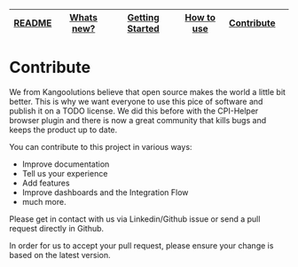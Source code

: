 | [README](README.md) | [Whats new?](whats_new.md) | [Getting Started](getting_started.md) | [How to use](how_to_use.md) | [Contribute](contribute.md) |     |
| ------------------- | -------------------------- | ------------------------------------- | --------------------------- | --------------------------- | --- |

# Contribute

We from Kangoolutions believe that open source makes the world a little bit better. This is why we want everyone to use this pice of software and publish it on a TODO license. We did this before with the CPI-Helper browser plugin and there is now a great community that kills bugs and keeps the product up to date.

You can contribute to this project in various ways:

- Improve documentation
- Tell us your experience
- Add features
- Improve dashboards and the Integration Flow
- much more.

Please get in contact with us via Linkedin/Github issue or send a pull request directly in Github.

In order for us to accept your pull request, please ensure your change is based on the latest version.
